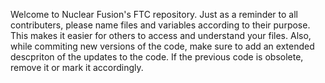 Welcome to Nuclear Fusion's FTC repository. Just as a reminder to all contributers, please name files and variables according to their purpose. This makes it easier for others to access and understand your files. Also, while commiting new versions of the code, make sure to add an extended descpriton of the updates to the code. If the previous code is obsolete, remove it or mark it accordingly.
